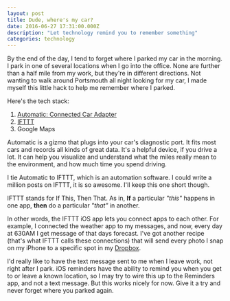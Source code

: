 ```yaml
---
layout: post
title: Dude, where's my car?
date: 2016-06-27 17:31:00.000Z
description: "Let technology remind you to remember something"
categories: technology
---
```


By the end of the day, I tend to forget where I parked my car in the morning. I park in one of several locations when I go into the office. None are further than a half mile from my work, but they're in different directions. Not wanting to walk around Portsmouth all night looking for my car, I made myself this little hack to help me remember where I parked.

Here's the tech stack: 

1. [Automatic: Connected Car Adapter](http://www.amazon.com/gp/product/B00UZ0OHIQ/ref=as_li_tl?ie=UTF8&camp=1789&creative=9325&creativeASIN=B00UZ0OHIQ&linkCode=as2&tag=pik019-20&linkId=J2ONNKEOQQKZ7JP6)
2. [IFTTT](https://ifttt.com)
3. Google Maps


Automatic is a gizmo that plugs into your car's diagnostic port. It fits most cars and records all kinds of great data. It's a helpful device, if you drive a lot. It can help you visualize and understand what the miles really mean to the environment, and how much time you spend driving.

I tie Automatic to IFTTT, which is an automation software. I could write a million posts on IFTTT, it is so awesome. I'll keep this one short though. 

IFTTT stands for If This, Then That. As in, **If** a particular *"this"* happens in one app, **then** do a particular *"that"* in another.

In other words, the IFTTT iOS app lets you connect apps to each other. For example, I connected the weather app to my messages, and now, every day at 630AM I get message of that days forecast. I've got another recipe (that's what IFTTT calls these connections) that will send every photo I snap on my iPhone to a specific spot in my [Dropbox](http://www.dropbox.com).

I'd really like to have the text message sent to me when I leave work, not right after I park. iOS reminders have the ability to remind you when you get to or leave a known location, so I may try to wire this up to the Reminders app, and not a text message. But this works nicely for now. Give it a try and never forget where you parked again. 
